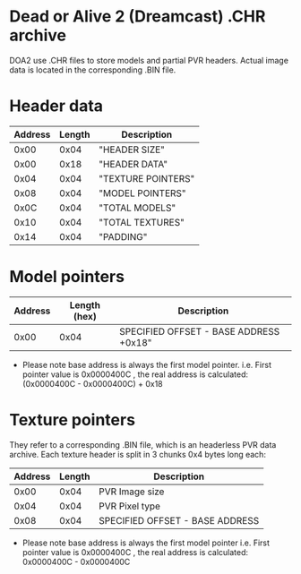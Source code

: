 # Dead or Alive 2 (Dreamcast) .CHR archive

DOA2 use .CHR files to store models and partial PVR headers. Actual image data is located in the corresponding .BIN file.

# Header data

|Address	|Length|	Description|
|---------|------------|---------------|
|0x00	|0x04|	"HEADER SIZE"|
|0x00	|0x18|	"HEADER DATA"|
|0x04	|0x04|	"TEXTURE POINTERS"|
|0x08	|0x04|	"MODEL POINTERS"|
|0x0C	|0x04|	"TOTAL MODELS"|
|0x10	|0x04|	"TOTAL TEXTURES"|
|0x14	|0x04|	"PADDING"|


# Model pointers

|Address	|Length (hex)|	Description|
|---------|------------|---------------|
|0x00	|0x04|	SPECIFIED OFFSET - BASE ADDRESS +0x18"|

* Please note base address is always the first model pointer.
i.e.
First pointer value is 0x0000400C , the real address is calculated:
(0x0000400C - 0x0000400C) + 0x18

# Texture pointers

They refer to a corresponding .BIN file, which is an headerless PVR data archive.
Each texture header is split in 3 chunks 0x4 bytes long each:

|Address	|Length|	Description|
|---------|------------|---------------|
|0x00|	0x04| PVR Image size |
|0x04|	0x04| PVR Pixel type |
|0x08|	0x04| SPECIFIED OFFSET - BASE ADDRESS|

* Please note base address is always the first model pointer
i.e.
First pointer value is 0x0000400C , the real address is calculated:
0x0000400C - 0x0000400C
